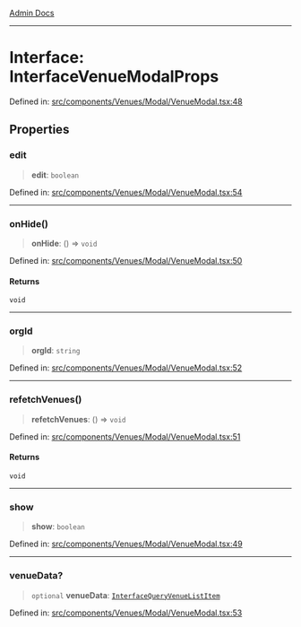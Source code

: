 [Admin Docs](/)

---

# Interface: InterfaceVenueModalProps

Defined in: [src/components/Venues/Modal/VenueModal.tsx:48](https://github.com/PalisadoesFoundation/talawa-admin/blob/main/src/components/Venues/Modal/VenueModal.tsx#L48)

## Properties

### edit

> **edit**: `boolean`

Defined in: [src/components/Venues/Modal/VenueModal.tsx:54](https://github.com/PalisadoesFoundation/talawa-admin/blob/main/src/components/Venues/Modal/VenueModal.tsx#L54)

---

### onHide()

> **onHide**: () => `void`

Defined in: [src/components/Venues/Modal/VenueModal.tsx:50](https://github.com/PalisadoesFoundation/talawa-admin/blob/main/src/components/Venues/Modal/VenueModal.tsx#L50)

#### Returns

`void`

---

### orgId

> **orgId**: `string`

Defined in: [src/components/Venues/Modal/VenueModal.tsx:52](https://github.com/PalisadoesFoundation/talawa-admin/blob/main/src/components/Venues/Modal/VenueModal.tsx#L52)

---

### refetchVenues()

> **refetchVenues**: () => `void`

Defined in: [src/components/Venues/Modal/VenueModal.tsx:51](https://github.com/PalisadoesFoundation/talawa-admin/blob/main/src/components/Venues/Modal/VenueModal.tsx#L51)

#### Returns

`void`

---

### show

> **show**: `boolean`

Defined in: [src/components/Venues/Modal/VenueModal.tsx:49](https://github.com/PalisadoesFoundation/talawa-admin/blob/main/src/components/Venues/Modal/VenueModal.tsx#L49)

---

### venueData?

> `optional` **venueData**: [`InterfaceQueryVenueListItem`](../../../../../utils/interfaces/interfaces/InterfaceQueryVenueListItem.md)

Defined in: [src/components/Venues/Modal/VenueModal.tsx:53](https://github.com/PalisadoesFoundation/talawa-admin/blob/main/src/components/Venues/Modal/VenueModal.tsx#L53)

